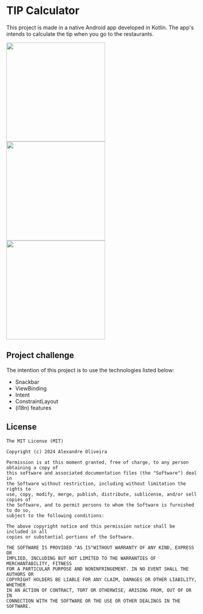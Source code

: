 # TIP Calculator
This project is made in a native Android app developed in Kotlin. The app's intends to calculate the tip when you go to the restaurants.
<!-- You can add more screenshots here if you like -->
<img src="https://github.com/Ale557333/tip_calculator/assets/71138743/e2b8860a-0e8a-45bc-af19-534acc56a129" width=260/>
<img src="https://github.com/Ale557333/tip_calculator/assets/71138743/8fba6140-d1cc-4243-9762-8351c3892a88" width=260/>
<img src="https://github.com/Ale557333/tip_calculator/assets/71138743/2ee43c6c-6221-41b9-ad02-41afeada03ee" width=260/>


## Project challenge
The intention of this project is to use the technologies listed below:

- Snackbar
- ViewBinding
- Intent
- ConstraintLayout
- (i18n) features



## License
```
The MIT License (MIT)

Copyright (c) 2024 Alexandre Oliveira

Permission is at this moment granted, free of charge, to any person obtaining a copy of
this software and associated documentation files (the "Software") deal in
the Software without restriction, including without limitation the rights to
use, copy, modify, merge, publish, distribute, sublicense, and/or sell copies of
the Software, and to permit persons to whom the Software is furnished to do so,
subject to the following conditions:

The above copyright notice and this permission notice shall be included in all
copies or substantial portions of the Software.

THE SOFTWARE IS PROVIDED "AS IS"WITHOUT WARRANTY OF ANY KIND, EXPRESS OR
IMPLIED, INCLUDING BUT NOT LIMITED TO THE WARRANTIES OF MERCHANTABILITY, FITNESS
FOR A PARTICULAR PURPOSE AND NONINFRINGEMENT. IN NO EVENT SHALL THE AUTHORS OR
COPYRIGHT HOLDERS BE LIABLE FOR ANY CLAIM, DAMAGES OR OTHER LIABILITY, WHETHER
IN AN ACTION OF CONTRACT, TORT OR OTHERWISE, ARISING FROM, OUT OF OR IN
CONNECTION WITH THE SOFTWARE OR THE USE OR OTHER DEALINGS IN THE SOFTWARE.
```
